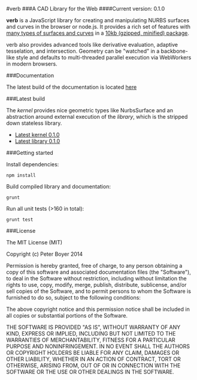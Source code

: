#verb
###A CAD Library for the Web
####Current version: 0.1.0

<strong>verb</strong> is a JavaScript library for creating and manipulating NURBS surfaces and curves in the browser or node.js.  It provides a rich set of features with <a href="http://verbnurbs.com/geometry.html">many types of surfaces and curves</a> in a <a href="http://verbnurbs.com.s3-website-us-east-1.amazonaws.com/js/verb.min.js">10kb (gzipped, minified) package</a>.

verb also provides advanced tools like derivative evaluation, adaptive tesselation, and intersection.  Geometry can be "watched" in a backbone-like style and defaults to multi-threaded parallel execution via WebWorkers in modern browsers.  

###Documentation

The latest build of the documentation is located [here](http://verbnurbs.com.s3-website-us-east-1.amazonaws.com/docs/verb.html)

###Latest build

The *kernel* provides nice geometric types like NurbsSurface and an abstraction around external execution of the *library*, which is the stripped down stateless library.  

+ [Latest kernel 0.1.0](https://raw.github.com/pboyer/verb/master/build/verb.min.js)
+ [Latest library 0.1.0](https://raw.github.com/pboyer/verb/master/build/verbEval.min.js)

###Getting started

Install dependencies:

	npm install

Build compiled library and documentation:

	grunt 

Run all unit tests (>160 in total):

	grunt test


###License

The MIT License (MIT)

Copyright (c) Peter Boyer 2014

Permission is hereby granted, free of charge, to any person obtaining a copy
of this software and associated documentation files (the "Software"), to deal
in the Software without restriction, including without limitation the rights
to use, copy, modify, merge, publish, distribute, sublicense, and/or sell
copies of the Software, and to permit persons to whom the Software is
furnished to do so, subject to the following conditions:

The above copyright notice and this permission notice shall be included in
all copies or substantial portions of the Software.

THE SOFTWARE IS PROVIDED "AS IS", WITHOUT WARRANTY OF ANY KIND, EXPRESS OR
IMPLIED, INCLUDING BUT NOT LIMITED TO THE WARRANTIES OF MERCHANTABILITY,
FITNESS FOR A PARTICULAR PURPOSE AND NONINFRINGEMENT. IN NO EVENT SHALL THE
AUTHORS OR COPYRIGHT HOLDERS BE LIABLE FOR ANY CLAIM, DAMAGES OR OTHER
LIABILITY, WHETHER IN AN ACTION OF CONTRACT, TORT OR OTHERWISE, ARISING FROM,
OUT OF OR IN CONNECTION WITH THE SOFTWARE OR THE USE OR OTHER DEALINGS IN
THE SOFTWARE.

